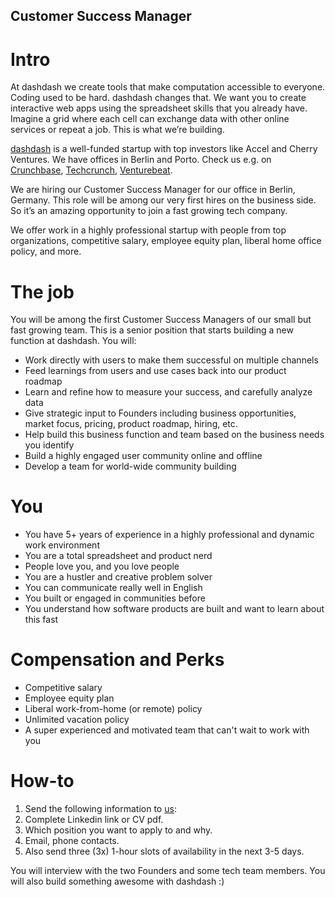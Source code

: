 ## Customer Success Manager
# Intro
At dashdash we create tools that make computation accessible to everyone.
Coding used to be hard. dashdash changes that. We want you to create interactive web apps using the spreadsheet skills that you already have. Imagine a grid where each cell can exchange data with other online services or repeat a job. This is what we’re building.

[dashdash](https://dashdash.com/) is a well-funded startup with top investors like Accel and Cherry Ventures. We have offices in Berlin and Porto. Check us e.g. on [Crunchbase](https://www.crunchbase.com/organization/dashdash), [Techcrunch](https://techcrunch.com/2018/05/16/dashdash-a-platform-to-create-web-apps-using-only-spreadsheet-skills-nabs-8m-led-by-accel/), [Venturebeat](https://venturebeat.com/2018/05/16/accel-leads-8-million-investment-in-dashdash-to-create-web-apps-from-spreadsheets/).

We are hiring our Customer Success Manager for our office in Berlin, Germany. This role will be among our very first hires on the business side. So it’s an amazing opportunity to join a fast growing tech company.

We offer work in a highly professional startup with people from top organizations, competitive salary, employee equity plan, liberal home office policy, and more.

# The job
You will be among the first Customer Success Managers of our small but fast growing team. This is a senior position that starts building a new function at dashdash. You will:
* Work directly with users to make them successful on multiple channels
* Feed learnings from users and use cases back into our product roadmap
* Learn and refine how to measure your success, and carefully analyze data
* Give strategic input to Founders including business opportunities, market focus, pricing, product roadmap, hiring, etc.
* Help build this business function and team based on the business needs you identify
* Build a highly engaged user community online and offline
* Develop a team for world-wide community building

# You
* You have 5+ years of experience in a highly professional and dynamic work environment
* You are a total spreadsheet and product nerd
* People love you, and you love people
* You are a hustler and creative problem solver
* You can communicate really well in English
* You built or engaged in communities before
* You understand how software products are built and want to learn about this fast

# Compensation and Perks
* Competitive salary
* Employee equity plan
* Liberal work-from-home (or remote) policy
* Unlimited vacation policy
* A super experienced and motivated team that can't wait to work with you

# How-to
1. Send the following information to [us](mailto:join@dashdash.com):
2. Complete Linkedin link or CV pdf.
3. Which position you want to apply to and why.
4. Email, phone contacts.
5. Also send three (3x) 1-hour slots of availability in the next 3-5 days.

You will interview with the two Founders and some tech team members. You will also build something awesome with dashdash :)
